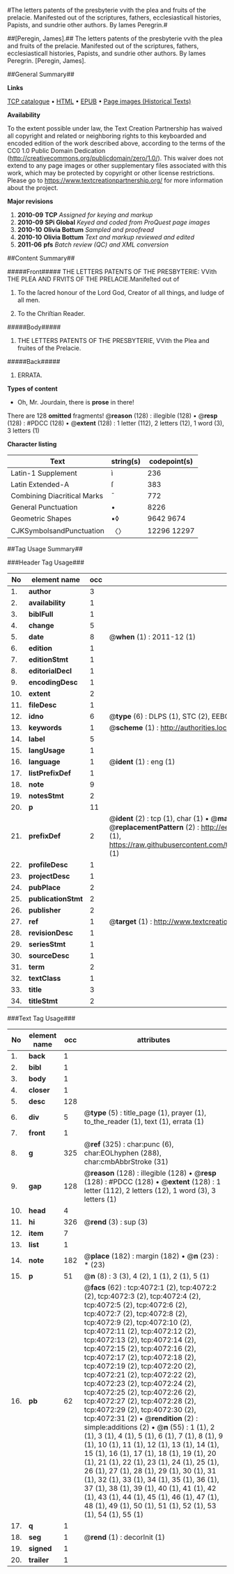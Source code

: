 #The letters patents of the presbyterie vvith the plea and fruits of the prelacie. Manifested out of the scriptures, fathers, ecclesiasticall histories, Papists, and sundrie other authors. By Iames Peregrin.#

##[Peregin, James].##
The letters patents of the presbyterie vvith the plea and fruits of the prelacie. Manifested out of the scriptures, fathers, ecclesiasticall histories, Papists, and sundrie other authors. By Iames Peregrin.
[Peregin, James].

##General Summary##

**Links**

[TCP catalogue](http://www.ota.ox.ac.uk/tcp/)  • 
[HTML](http://tei.it.ox.ac.uk/tcp/Texts-HTML/free/A09/A09313.html)  • 
[EPUB](http://tei.it.ox.ac.uk/tcp/Texts-EPUB/free/A09/A09313.epub) • 
[Page images (Historical Texts)](https://historicaltexts.jisc.ac.uk/eebo-99839632e)

**Availability**

To the extent possible under law, the Text Creation Partnership has waived all copyright and related or neighboring rights to this keyboarded and encoded edition of the work described above, according to the terms of the CC0 1.0 Public Domain Dedication (http://creativecommons.org/publicdomain/zero/1.0/). This waiver does not extend to any page images or other supplementary files associated with this work, which may be protected by copyright or other license restrictions. Please go to https://www.textcreationpartnership.org/ for more information about the project.

**Major revisions**

1. __2010-09__ __TCP__ *Assigned for keying and markup*
1. __2010-09__ __SPi Global__ *Keyed and coded from ProQuest page images*
1. __2010-10__ __Olivia Bottum__ *Sampled and proofread*
1. __2010-10__ __Olivia Bottum__ *Text and markup reviewed and edited*
1. __2011-06__ __pfs__ *Batch review (QC) and XML conversion*

##Content Summary##

#####Front#####
THE LETTERS PATENTS OF THE PRESBYTERIE: VVith THE PLEA AND FRVITS OF THE PRELACIE.Manifeſted out of 
1. To the ſacred honour of the Lord God, Creator of all things, and Iudge of all men.

1. To the Chriſtian Reader.

#####Body#####

1. THE LETTERS PATENTS OF THE PRESBYTERIE, VVith the Plea and fruites of the Prelacie.

#####Back#####

1. ERRATA.

**Types of content**

  * Oh, Mr. Jourdain, there is **prose** in there!

There are 128 **omitted** fragments! 
 @__reason__ (128) : illegible (128)  •  @__resp__ (128) : #PDCC (128)  •  @__extent__ (128) : 1 letter (112), 2 letters (12), 1 word (3), 3 letters (1)

**Character listing**


|Text|string(s)|codepoint(s)|
|---|---|---|
|Latin-1 Supplement|ì|236|
|Latin Extended-A|ſ|383|
|Combining             Diacritical Marks|̄|772|
|General Punctuation|•|8226|
|Geometric Shapes|▪◊|9642 9674|
|CJKSymbolsandPunctuation|〈〉|12296 12297|

##Tag Usage Summary##

###Header Tag Usage###

|No|element name|occ|attributes|
|---|---|---|---|
|1.|__author__|3||
|2.|__availability__|1||
|3.|__biblFull__|1||
|4.|__change__|5||
|5.|__date__|8| @__when__ (1) : 2011-12 (1)|
|6.|__edition__|1||
|7.|__editionStmt__|1||
|8.|__editorialDecl__|1||
|9.|__encodingDesc__|1||
|10.|__extent__|2||
|11.|__fileDesc__|1||
|12.|__idno__|6| @__type__ (6) : DLPS (1), STC (2), EEBO-CITATION (1), PROQUEST (1), VID (1)|
|13.|__keywords__|1| @__scheme__ (1) : http://authorities.loc.gov/ (1)|
|14.|__label__|5||
|15.|__langUsage__|1||
|16.|__language__|1| @__ident__ (1) : eng (1)|
|17.|__listPrefixDef__|1||
|18.|__note__|9||
|19.|__notesStmt__|2||
|20.|__p__|11||
|21.|__prefixDef__|2| @__ident__ (2) : tcp (1), char (1)  •  @__matchPattern__ (2) : ([0-9\-]+):([0-9IVX]+) (1), (.+) (1)  •  @__replacementPattern__ (2) : http://eebo.chadwyck.com/downloadtiff?vid=$1&page=$2 (1), https://raw.githubusercontent.com/textcreationpartnership/Texts/master/tcpchars.xml#$1 (1)|
|22.|__profileDesc__|1||
|23.|__projectDesc__|1||
|24.|__pubPlace__|2||
|25.|__publicationStmt__|2||
|26.|__publisher__|2||
|27.|__ref__|1| @__target__ (1) : http://www.textcreationpartnership.org/docs/. (1)|
|28.|__revisionDesc__|1||
|29.|__seriesStmt__|1||
|30.|__sourceDesc__|1||
|31.|__term__|2||
|32.|__textClass__|1||
|33.|__title__|3||
|34.|__titleStmt__|2||


###Text Tag Usage###

|No|element name|occ|attributes|
|---|---|---|---|
|1.|__back__|1||
|2.|__bibl__|1||
|3.|__body__|1||
|4.|__closer__|1||
|5.|__desc__|128||
|6.|__div__|5| @__type__ (5) : title_page (1), prayer (1), to_the_reader (1), text (1), errata (1)|
|7.|__front__|1||
|8.|__g__|325| @__ref__ (325) : char:punc (6), char:EOLhyphen (288), char:cmbAbbrStroke (31)|
|9.|__gap__|128| @__reason__ (128) : illegible (128)  •  @__resp__ (128) : #PDCC (128)  •  @__extent__ (128) : 1 letter (112), 2 letters (12), 1 word (3), 3 letters (1)|
|10.|__head__|4||
|11.|__hi__|326| @__rend__ (3) : sup (3)|
|12.|__item__|7||
|13.|__list__|1||
|14.|__note__|182| @__place__ (182) : margin (182)  •  @__n__ (23) : * (23)|
|15.|__p__|51| @__n__ (8) : 3 (3), 4 (2), 1 (1), 2 (1), 5 (1)|
|16.|__pb__|62| @__facs__ (62) : tcp:4072:1 (2), tcp:4072:2 (2), tcp:4072:3 (2), tcp:4072:4 (2), tcp:4072:5 (2), tcp:4072:6 (2), tcp:4072:7 (2), tcp:4072:8 (2), tcp:4072:9 (2), tcp:4072:10 (2), tcp:4072:11 (2), tcp:4072:12 (2), tcp:4072:13 (2), tcp:4072:14 (2), tcp:4072:15 (2), tcp:4072:16 (2), tcp:4072:17 (2), tcp:4072:18 (2), tcp:4072:19 (2), tcp:4072:20 (2), tcp:4072:21 (2), tcp:4072:22 (2), tcp:4072:23 (2), tcp:4072:24 (2), tcp:4072:25 (2), tcp:4072:26 (2), tcp:4072:27 (2), tcp:4072:28 (2), tcp:4072:29 (2), tcp:4072:30 (2), tcp:4072:31 (2)  •  @__rendition__ (2) : simple:additions (2)  •  @__n__ (55) : 1 (1), 2 (1), 3 (1), 4 (1), 5 (1), 6 (1), 7 (1), 8 (1), 9 (1), 10 (1), 11 (1), 12 (1), 13 (1), 14 (1), 15 (1), 16 (1), 17 (1), 18 (1), 19 (1), 20 (1), 21 (1), 22 (1), 23 (1), 24 (1), 25 (1), 26 (1), 27 (1), 28 (1), 29 (1), 30 (1), 31 (1), 32 (1), 33 (1), 34 (1), 35 (1), 36 (1), 37 (1), 38 (1), 39 (1), 40 (1), 41 (1), 42 (1), 43 (1), 44 (1), 45 (1), 46 (1), 47 (1), 48 (1), 49 (1), 50 (1), 51 (1), 52 (1), 53 (1), 54 (1), 55 (1)|
|17.|__q__|1||
|18.|__seg__|1| @__rend__ (1) : decorInit (1)|
|19.|__signed__|1||
|20.|__trailer__|1||
